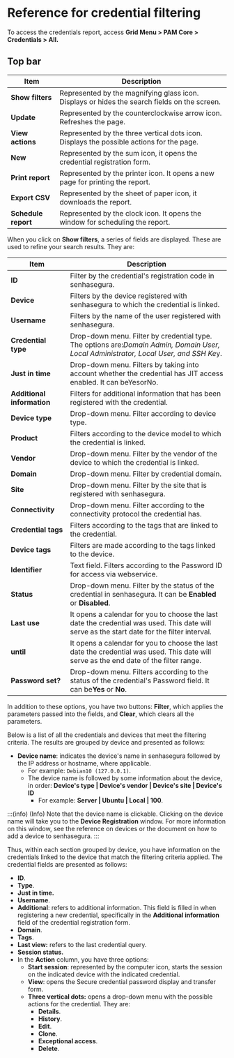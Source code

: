 # Reference for credential filtering

To access the credentials report, access **Grid Menu > PAM Core > Credentials > All.**

## Top bar

| Item                      | Description                                                                                  |
| ------------------------- | -------------------------------------------------------------------------------------------- |
| **Show filters**    | Represented by the magnifying glass icon. Displays or hides the search fields on the screen. |
| **Update**          | Represented by the counterclockwise arrow icon. Refreshes the page.                          |
| **View actions**    | Represented by the three vertical dots icon. Displays the possible actions for the page.     |
| **New**             | Represented by the sum icon, it opens the credential registration form.                      |
| **Print report**    | Represented by the printer icon. It opens a new page for printing the report.                |
| **Export CSV**      | Represented by the sheet of paper icon, it downloads the report.                             |
| **Schedule report** | Represented by the clock icon. It opens the window for scheduling the report.                |

When you click on **Show filters**, a series of fields are displayed. These are used to refine your search results. They are:

| Item                             | Description                                                                                                                                  |
| -------------------------------- | -------------------------------------------------------------------------------------------------------------------------------------------- |
| **ID**                     | Filter by the credential's registration code in senhasegura.                                                                                 |
| **Device**                 | Filters by the device registered with senhasegura to which the credential is linked.                                                         |
| **Username**               | Filters by the name of the user registered with senhasegura.                                                                                 |
| **Credential type**        | Drop-down menu. Filter by credential type. The options are:*Domain Admin, Domain User, Local Administrator, Local User, and SSH Ke*y.      |
| **Just in time**           | Drop-down menu. Filters by taking into account whether the credential has JIT access enabled. It can beYesorNo.                              |
| **Additional information** | Filters for additional information that has been registered with the credential.                                                             |
| **Device type**            | Drop-down menu. Filter according to device type.                                                                                             |
| **Product**                | Filters according to the device model to which the credential is linked.                                                                     |
| **Vendor**                 | Drop-down menu. Filter by the vendor of the device to which the credential is linked.                                                        |
| **Domain**                 | Drop-down menu. Filter by credential domain.                                                                                                 |
| **Site**                   | Drop-down menu. Filter by the site that is registered with senhasegura.                                                                      |
| **Connectivity**           | Drop-down menu. Filter according to the connectivity protocol the credential has.                                                            |
| **Credential tags**        | Filters according to the tags that are linked to the credential.                                                                             |
| **Device tags**            | Filters are made according to the tags linked to the device.                                                                                 |
| **Identifier**             | Text field. Filters according to the Password ID for access via webservice.                                                                  |
| **Status**                 | Drop-down menu. Filter by the status of the credential in senhasegura. It can be **Enabled** or **Disabled**.                     |
| **Last use**               | It opens a calendar for you to choose the last date the credential was used. This date will serve as the start date for the filter interval. |
| **until**                  | It opens a calendar for you to choose the last date the credential was used. This date will serve as the end date of the filter range.       |
| **Password set?**          | Drop-down menu. Filters according to the status of the credential's Password field. It can be**Yes** or **No**.                  |

In addition to these options, you have two buttons: **Filter**, which applies the parameters passed into the fields, and **Clear**, which clears all the parameters.

Below is a list of all the credentials and devices that meet the filtering criteria. The results are grouped by device and presented as follows:

* **Device name**: indicates the device's name in senhasegura followed by the IP address or hostname, where applicable.
  * For example: `Debian10 (127.0.0.1)`.
  * The device name is followed by some information about the device, in order: **Device's type | Device's vendor | Device's site | Device's ID**
    * For example: **Server | Ubuntu | Local | 100**.

:::(info) (Info)
Note that the device name is clickable. Clicking on the device name will take you to the **Device Registration** window. For more information on this window, see the reference on devices or the document on how to add a device to senhasegura.
:::

Thus, within each section grouped by device, you have information on the credentials linked to the device that match the filtering criteria applied. The credential fields are presented as follows:

* **ID**.
* **Type**.
* **Just in time.**
* **Username**.
* **Additional**: refers to additional information. This field is filled in when registering a new credential, specifically in the **Additional information** field of the credential registration form.
* **Domain**.
* **Tags**.
* **Last view:** refers to the last credential query.
* **Session status.**
* In the **Action** column, you have three options:
  * **Start session**: represented by the computer icon, starts the session on the indicated device with the indicated credential.
  * **View**: opens the Secure credential password display and transfer form.
  * **Three vertical dots:** opens a drop-down menu with the possible actions for the credential. They are:
    * **Details**.
    * **History**.
    * **Edit**.
    * **Clone**.
    * **Exceptional access**.
    * **Delete**.